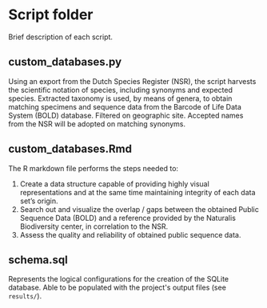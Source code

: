 # Script folder

Brief description of each script.


## custom_databases.py
Using an export from the Dutch Species Register (NSR), the script harvests the scientific notation of species, including synonyms and expected species. Extracted taxonomy is used, by means of genera, to obtain matching specimens and sequence data from the Barcode of Life Data System (BOLD) database. Filtered on geographic site. Accepted names from the NSR will be adopted on matching synonyms.


## custom_databases.Rmd
The R markdown file performs the steps needed to:
1. Create a data structure capable of providing highly visual representations and at the
same time maintaining integrity of each data set’s origin.
2. Search out and visualize the overlap / gaps between the obtained Public Sequence Data
(BOLD) and a reference provided by the Naturalis Biodiversity center, in correlation to
the NSR.
3. Assess the quality and reliability of obtained public sequence data.


## schema.sql
Represents the logical configurations for the creation of the SQLite database. Able to be populated with the project's output files (see `results/`).
